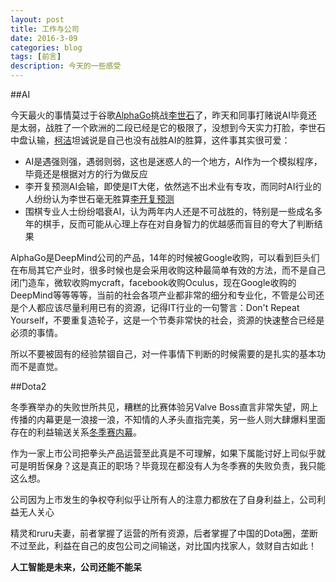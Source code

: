 ```yaml
---
layout: post
title: 工作与公司
date: 2016-3-09
categories: blog
tags: [前言]
description: 今天的一些感受
---
```


##AI

今天最火的事情莫过于谷歌[AlphaGo](http://baike.baidu.com/item/%E9%98%BF%E5%B0%94%E6%B3%95%E5%9B%B4%E6%A3%8B?fromtitle=AlphaGo&fromid=19315265&type=syn)挑战[李世石](http://baike.baidu.com/view/165039.htm)了，昨天和同事打赌说AI毕竟还是太弱，战胜了一个欧洲的二段已经是它的极限了，没想到今天实力打脸，李世石中盘认输，[柯洁](http://baike.baidu.com/link?url=hh3lQIIQPDqMz_0qP9IF8Lq64lMIxari_Abuzyj1Zeb1_ci2s-8ccIBMQ8th_XdTf82ywH70dobYSGtmy3Dsva)坦诚说是自己也没有战胜AI的胜算，这件事其实很可爱：

* AI是遇强则强，遇弱则弱，这也是迷惑人的一个地方，AI作为一个模拟程序，毕竟还是根据对方的行为做反应
* 李开复预测AI会输，即使是IT大佬，依然逃不出术业有专攻，而同时AI行业的人纷纷认为李世石毫无胜算[李开复预测](http://tech.qq.com/a/20160309/035230.htm)
* 围棋专业人士纷纷唱衰AI，认为两年内人还是不可战胜的，特别是一些成名多年的棋手，反而可能从心理上存在对自身智力的优越感而盲目的夸大了判断结果

AlphaGo是DeepMind公司的产品，14年的时候被Google收购，可以看到巨头们在布局其它产业时，很多时候也是会采用收购这种最简单有效的方法，而不是自己闭门造车，微软收购mycraft，facebook收购Oculus，现在Google收购的DeepMind等等等等，当前的社会各项产业都非常的细分和专业化，不管是公司还是个人都应该尽量利用已有的资源，记得IT行业的一句警言：Don't Repeat Yourself，不要重复造轮子，这是一个节奏非常快的社会，资源的快速整合已经是必须的事情。

所以不要被固有的经验禁锢自己，对一件事情下判断的时候需要的是扎实的基本功而不是直觉。

##Dota2

冬季赛举办的失败世所共见，糟糕的比赛体验另Valve Boss直言非常失望，网上传播的内幕更是一浪接一浪，不知情的人矛头直指完美，另一些人则大肆爆料里面存在的利益输送关系[冬季赛内幕](https://www.zhihu.com/question/41175250)。

作为一家上市公司把拳头产品运营至此真是不可理解，如果下属能讨好上司似乎就可是明哲保身？这是真正的职场？毕竟现在都没有人为冬季赛的失败负责，我只能这么想。

公司因为上市发生的争权夺利似乎让所有人的注意力都放在了自身利益上，公司利益无人关心

精灵和ruru夫妻，前者掌握了运营的所有资源，后者掌握了中国的Dota圈，垄断不过至此，利益在自己的皮包公司之间输送，对比国内找家人，敛财自古如此！

**人工智能是未来，公司还能不能呆**











